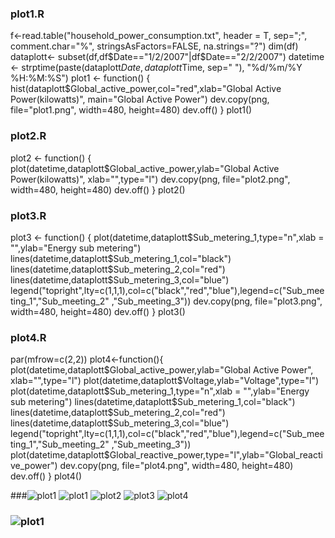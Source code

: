 ###  plot1.R

f<-read.table("household_power_consumption.txt", header = T,
               sep=";", comment.char="%", stringsAsFactors=FALSE, na.strings="?")
dim(df)
dataplott<- subset(df,df$Date=="1/2/2007"|df$Date=="2/2/2007")
datetime <- strptime(paste(dataplott$Date, dataplott$Time, sep=" "), "%d/%m/%Y %H:%M:%S")
plot1 <- function() {
  hist(dataplott$Global_active_power,col="red",xlab="Global Active Power(kilowatts)",
       main="Global Active Power")
  dev.copy(png, file="plot1.png", width=480, height=480)
  dev.off()
}
plot1()

### plot2.R
plot2 <- function() {
  plot(datetime,dataplott$Global_active_power,ylab="Global Active Power(kilowatts)",
       xlab="",type="l")
  dev.copy(png, file="plot2.png", width=480, height=480)
  dev.off()
}
plot2()

### plot3.R 
plot3 <- function() {
  plot(datetime,dataplott$Sub_metering_1,type="n",xlab = "",ylab="Energy sub metering")
  lines(datetime,dataplott$Sub_metering_1,col="black")
  lines(datetime,dataplott$Sub_metering_2,col="red")
  lines(datetime,dataplott$Sub_metering_3,col="blue")
  legend("topright",lty=c(1,1,1),col=c("black","red","blue"),legend=c("Sub_meeting_1","Sub_meeting_2"
                                                                      ,"Sub_meeting_3"))
  dev.copy(png, file="plot3.png", width=480, height=480)
  dev.off()
}
plot3()

### plot4.R
par(mfrow=c(2,2))
plot4<-function(){
  plot(datetime,dataplott$Global_active_power,ylab="Global Active Power",
       xlab="",type="l")
  plot(datetime,dataplott$Voltage,ylab="Voltage",type="l")
  plot(datetime,dataplott$Sub_metering_1,type="n",xlab = "",ylab="Energy sub metering")
  lines(datetime,dataplott$Sub_metering_1,col="black")
  lines(datetime,dataplott$Sub_metering_2,col="red")
  lines(datetime,dataplott$Sub_metering_3,col="blue")
  legend("topright",lty=c(1,1,1),col=c("black","red","blue"),legend=c("Sub_meeting_1","Sub_meeting_2"
                                                                      ,"Sub_meeting_3"))
  plot(datetime,dataplott$Global_reactive_power,type="l",ylab="Global_reactive_power")
  dev.copy(png, file="plot4.png", width=480, height=480)
  dev.off()
}
plot4()



###![plot1](https://user-images.githubusercontent.com/109571969/189503484-ac3c6e2a-505d-4cc9-88d4-ae36914ae443.png)
![plot1](https://user-images.githubusercontent.com/109571969/189503497-0bad9a45-649d-4ec0-aa05-2585d0a0657c.png)
![plot2](https://user-images.githubusercontent.com/109571969/189503503-9289af90-427c-4fa6-b16a-be350b7b0256.png)
![plot3](https://user-images.githubusercontent.com/109571969/189503508-92c5c795-c1cd-4898-9db2-54f859aa0f96.png)
![plot4](https://user-images.githubusercontent.com/109571969/189503513-cdedfa67-2a75-4558-8762-7e975c374067.png)
### ![plot1](https://user-images.githubusercontent.com/109571969/189503536-b06d349f-5f5c-4112-8011-c3d980904b45.png)
